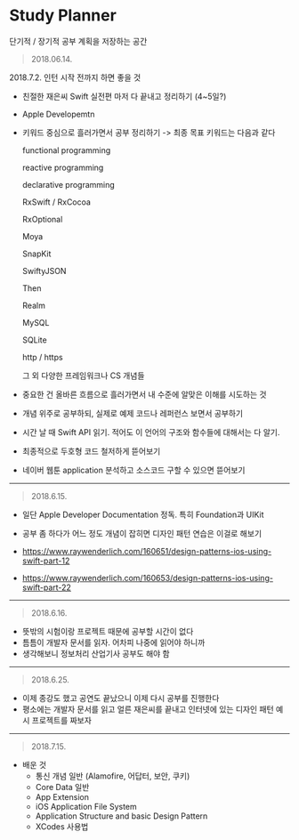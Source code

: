 # Study Planner

단기적 / 장기적 공부 계획을 저장하는 공간



> 2018.06.14.

2018.7.2. 인턴 시작 전까지 하면 좋을 것 

- 친절한 재은씨 Swift 실전편 마저 다 끝내고 정리하기 (4~5일?)

- Apple Developemtn 

- 키워드 중심으로 흘러가면서 공부 정리하기 -> 최종 목표 키워드는 다음과 같다

  functional programming

  reactive programming

  declarative programming

  RxSwift / RxCocoa

  RxOptional

  Moya

  SnapKit

  SwiftyJSON

  Then

  Realm

  MySQL

  SQLite

  http / https

  그 외 다양한 프레임워크나 CS 개념들

- 중요한 건 올바른 흐름으로 흘러가면서 내 수준에 알맞은 이해를 시도하는 것 

- 개념 위주로 공부하되, 실제로 예제 코드나 레퍼런스 보면서 공부하기

- 시간 날 때 Swift API 읽기. 적어도 이 언어의 구조와 함수들에 대해서는 다 알기. 

- 최종적으로 두호형 코드 철저하게 뜯어보기 

- 네이버 웹툰 application 분석하고 소스코드 구할 수 있으면 뜯어보기

---------

> 2018.6.15.

- 일단 Apple Developer Documentation 정독. 특히 Foundation과 UIKit

- 공부 좀 하다가 어느 정도 개념이 잡히면 디자인 패턴 연습은 이걸로 해보기 

- https://www.raywenderlich.com/160651/design-patterns-ios-using-swift-part-12
- https://www.raywenderlich.com/160653/design-patterns-ios-using-swift-part-22

---

> 2018.6.16.

- 뜻밖의 시험이랑 프로젝트 때문에 공부할 시간이 없다
- 틈틈이 개발자 문서를 읽자. 어차피 나중에 읽어야 하니까
- 생각해보니 정보처리 산업기사 공부도 해야 함

-----

> 2018.6.25.

- 이제 종강도 했고 공연도 끝났으니 이제 다시 공부를 진행한다
- 평소에는 개발자 문서를 읽고 얼른 재은씨를 끝내고 인터넷에 있는 디자인 패턴 예시 프로젝트를 짜보자 

---

> 2018.7.15.

- 배운 것
  - 통신 개념 일반 (Alamofire, 어답터, 보안, 쿠키)
  - Core Data 일반
  - App Extension
  - iOS Application File System
  - Application Structure and basic Design Pattern
  - XCodes 사용법